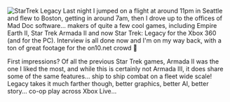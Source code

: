 ![StarTrek Legacy](http://startrek.bethsoft.com/images/ships/lg_sov-sm.gif)
Last night I jumped on a flight at around 11pm in Seattle and flew to Boston, getting in around 7am, then I drove up to the offices of Mad Doc software... makers of quite a few cool games, including Empire Earth II, Star Trek Armada II and now Star Trek: Legacy for the Xbox 360 (and for the PC). Interview is all done now and I'm on my way back, with a ton of great footage for the on10.net crowd 🙂

First impressions? Of all the previous Star Trek games, Armada II was the one I liked the most, and while this is certainly not Armada III, it does share some of the same features... ship to ship combat on a fleet wide scale! Legacy takes it much farther though, better graphics, better AI, better story... co-op play across Xbox Live...